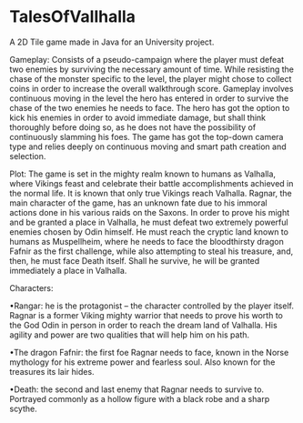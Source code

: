 # TalesOfVallhalla
A 2D Tile game made in Java for an University project.

Gameplay: Consists of a pseudo-campaign where the player must defeat two enemies by
surviving the necessary amount of time. While resisting the chase of the monster specific to the
level, the player might chose to collect coins in order to increase the overall walkthrough score.
Gameplay involves continuous moving in the level the hero has entered in order to survive the
chase of the two enemies he needs to face. The hero has got the option to kick his enemies in
order to avoid immediate damage, but shall think thoroughly before doing so, as he does not
have the possibility of continuously slamming his foes.
The game has got the top-down camera type and relies deeply on continuous moving and smart
path creation and selection.

Plot: The game is set in the mighty realm known to humans as Valhalla, where Vikings feast
and celebrate their battle accomplishments achieved in the normal life. It is known that only true
Vikings reach Valhalla. Ragnar, the main character of the game, has an unknown fate due to his
immoral actions done in his various raids on the Saxons.
In order to prove his might and be granted a place in Valhalla, he must defeat two extremely
powerful enemies chosen by Odin himself. He must reach the cryptic land known to humans as
Muspellheim, where he needs to face the bloodthirsty dragon Fafnir as the first challenge, while
also attempting to steal his treasure, and, then, he must face Death itself. Shall he survive, he will
be granted immediately a place in Valhalla.

Characters:

•Rangar: he is the protagonist – the character controlled by the player itself. Ragnar is a
former Viking mighty warrior that needs to prove his worth to the God Odin in person in
order to reach the dream land of Valhalla. His agility and power are two qualities that
will help him on his path.

•The dragon Fafnir: the first foe Ragnar needs to face, known in the Norse mythology
for his extreme power and fearless soul. Also known for the treasures its lair hides.

•Death: the second and last enemy that Ragnar needs to survive to. Portrayed commonly
as a hollow figure with a black robe and a sharp scythe.

